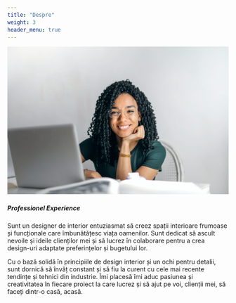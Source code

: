 ```yaml
---
title: "Despre"
weight: 3
header_menu: true
---
```


![Jane Doe](images/happy-ethnic-woman-sitting-at-table-with-laptop-3769021.jpg)

##### Professionel Experience

Sunt un designer  de interior entuziasmat să creez spații interioare frumoase și funcționale care îmbunătățesc viața oamenilor. Sunt dedicat să ascult nevoile și ideile clienților mei și să lucrez în colaborare pentru a crea design-uri adaptate preferințelor și bugetului lor. 

Cu o bază solidă în principiile de design interior și un ochi pentru detalii, sunt dornică să învăț constant și să fiu la curent cu cele mai recente tendințe și tehnici din industrie. Îmi placesă îmi aduc pasiunea și creativitatea în fiecare proiect la care lucrez și să ajut pe voi, clienții mei, să faceți dintr-o casă, acasă.


